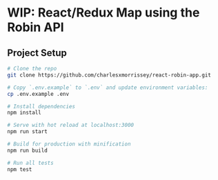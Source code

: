 # WIP: React/Redux Map using the Robin API

## Project Setup

```bash
# Clone the repo
git clone https://github.com/charlesxmorrissey/react-robin-app.git

# Copy `.env.example` to `.env` and update environment variables:
cp .env.example .env

# Install dependencies
npm install

# Serve with hot reload at localhost:3000
npm run start

# Build for production with minification
npm run build

# Run all tests
npm test
```

